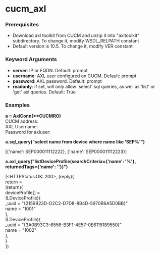 # cucm_axl

<h3>Prerequisites</h3>
<ul>
<li>Download axl toolkit from CUCM and unzip it into "axltoolkit" subdirectory. To change it, modify WSDL_RELPATH constant</li>
<li>Default version is 10.5. To change it, modify VER constant</li>
</ul>

<h3>Keyword Arguments</h3>
<ul>
<li><b>server</b>: IP or FQDN. Default: prompt</li>
<li><b>username</b>: AXL user configured on CUCM. Default: prompt</li>
<li><b>password</b>: AXL password. Default: prompt</li>
<li><b>readonly</b>: if set, will only allow 'select' sql queries, as well as 'list' or 'get' axl queries. Default: True</li>
</ul>
    
<h3>Examples</h3>
<b>a = AxlConn(**CUCMRO)</b><br>
CUCM address: <CUCM IP Address or FQDN><br>
AXL Username: <axluser><br>
Password for axluser: <axlpassword><br>

<b>a.sql_query("select name from device where name like 'SEP%'")</b><br>

[{'name': SEP000011112222}, {'name': SEP000011112223}]


<b>a.axl_query("listDeviceProfile(searchCriteria={'name': '%'}, returnedTags={'name': ''})")</b><br>

(<HTTPStatus.OK: 200>, (reply){<br>
    return =<br>
       (return){<br>
          deviceProfile[] =<br>
             (LDeviceProfile){<br>
                _uuid = "{2159B23D-D2C2-D7D8-8B4D-5970B6A5D0BB}"<br>
                name = "1001"<br>
             },<br>
             (LDeviceProfile){<br>
                _uuid = "{3A0B93C3-6556-B3F1-4E57-0E6115189550}"<br>
                name = "1002"<br>
             },<br>
       }<br>
  })<br>
